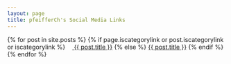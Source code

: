 ```yaml
---
layout: page
title: pfeifferCh's Social Media Links
---
```

<div class="main">
    {% for post in site.posts %}
    {% if page.iscategorylink  or post.iscategorylink  or iscategorylink %}
  <span id="{{ post.title }}"><a href="#{{ post.title }}" class="button" target="_self" style="background-color: #{{ post.categorylinkbgcolor | default: "637d96" }} !important;"><img height="12px" width="12px" src="https://upload.wikimedia.org/wikipedia/commons/thumb/b/b9/Simpleicons_Interface_folder-black-open-shape.svg/485px-Simpleicons_Interface_folder-black-open-shape.svg.png"> {{ post.title }}</a></span>
    {% else %}
  <a href="{{ post.excerpt | remove: '<p>' | remove: '</p>' }}" class="button" target="_blank">{{ post.title }}</a>
    {% endif %}
  {% endfor %}
</div>

